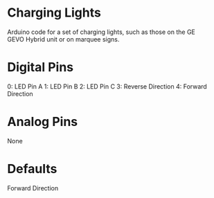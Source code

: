 # Charging Lights
Arduino code for a set of charging lights, such as those on the GE\
GEVO Hybrid unit or on marquee signs.

# Digital Pins
0: LED Pin A
1: LED Pin B
2: LED Pin C
3: Reverse Direction
4: Forward Direction

# Analog Pins
None

# Defaults
Forward Direction
